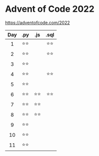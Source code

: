 # Advent of Code 2022
https://adventofcode.com/2022

| Day |  .py  |  .js  | .sql  |
|:---:|:-----:|:-----:|:-----:|
|  1  | ⭐⭐ |       | ⭐⭐ |
|  2  | ⭐⭐ |       | ⭐⭐ |
|  3  | ⭐⭐ |       |       |
|  4  | ⭐⭐ |       | ⭐⭐ |
|  5  | ⭐⭐ |       |       |
|  6  | ⭐⭐ | ⭐⭐ | ⭐⭐ |
|  7  | ⭐⭐ | ⭐⭐ |       |
|  8  | ⭐⭐ | ⭐⭐ |       |
|  9  | ⭐⭐ |       |       |
| 10  | ⭐⭐ |       |       |
| 11  | ⭐⭐ |       |       |